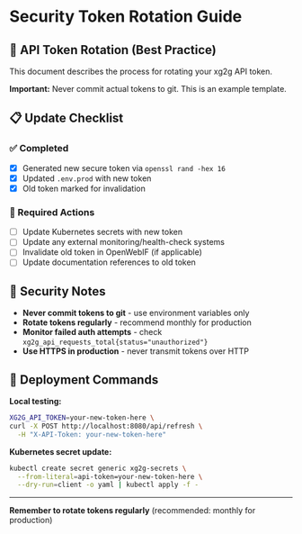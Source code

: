 # Security Token Rotation Guide

## 🔐 API Token Rotation (Best Practice)

This document describes the process for rotating your xg2g API token.

**Important:** Never commit actual tokens to git. This is an example template.

## 📋 Update Checklist

### ✅ Completed
- [x] Generated new secure token via `openssl rand -hex 16`
- [x] Updated `.env.prod` with new token
- [x] Old token marked for invalidation

### 🔄 Required Actions  
- [ ] Update Kubernetes secrets with new token
- [ ] Update any external monitoring/health-check systems
- [ ] Invalidate old token in OpenWebIF (if applicable)
- [ ] Update documentation references to old token

## 🚨 Security Notes

- **Never commit tokens to git** - use environment variables only
- **Rotate tokens regularly** - recommend monthly for production
- **Monitor failed auth attempts** - check `xg2g_api_requests_total{status="unauthorized"}`
- **Use HTTPS in production** - never transmit tokens over HTTP

## 🔧 Deployment Commands

**Local testing:**
```bash
XG2G_API_TOKEN=your-new-token-here \
curl -X POST http://localhost:8080/api/refresh \
  -H "X-API-Token: your-new-token-here"
```

**Kubernetes secret update:**
```bash
kubectl create secret generic xg2g-secrets \
  --from-literal=api-token=your-new-token-here \
  --dry-run=client -o yaml | kubectl apply -f -
```

---
**Remember to rotate tokens regularly** (recommended: monthly for production)
